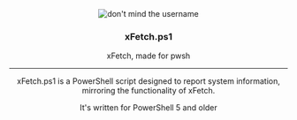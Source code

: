 <div align="center">
<img src="https://codeberg.org/XDR/.profile/raw/branch/main/random/xFetch.ps1.jpg" alt="don't mind the username">

   <h3>xFetch.ps1</h3>
   <p>xFetch, made for pwsh</p>

---

<p>xFetch.ps1 is a PowerShell script designed to report system information, mirroring the functionality of xFetch.</p>
<p>It's written for PowerShell 5 and older</p>

</div>
